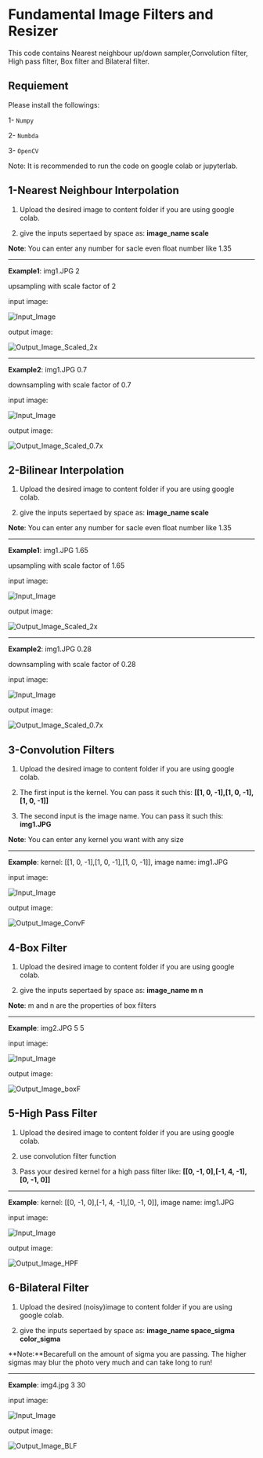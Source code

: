 # Fundamental Image Filters and Resizer

This code contains Nearest neighbour up/down sampler,Convolution filter, High pass filter, Box filter and Bilateral filter.

## Requiement
Please install the followings:

1- <code>Numpy</code>

2- <code>Numbda</code>

3- <code>OpenCV</code>

Note: It is recommended to run the code on google colab or jupyterlab.

## 1-Nearest Neighbour Interpolation
1. Upload the desired image to content folder if you are using google colab.

2. give the inputs sepertaed by space as: **image_name scale**



**Note**: You can enter any number for sacle even float number like 1.35


---
**Example1**: img1.JPG 2

upsampling with scale factor of 2

input image:

![Input_Image](https://github.com/M-Moeini/Test/blob/main/Pictures/img1.JPG)

output image:

![Output_Image_Scaled_2x](https://github.com/M-Moeini/Test/blob/main/Pictures/img1_NNI_US.jpg)

---

**Example2**: img1.JPG 0.7

downsampling with scale factor of 0.7

input image:

![Input_Image](https://github.com/M-Moeini/Test/blob/main/Pictures/img1.JPG)

output image:

![Output_Image_Scaled_0.7x](https://github.com/M-Moeini/Test/blob/main/Pictures/img1_NNI_DS.jpg)



## 2-Bilinear Interpolation
1. Upload the desired image to content folder if you are using google colab.

2. give the inputs sepertaed by space as: **image_name scale**



**Note**: You can enter any number for sacle even float number like 1.35


---
**Example1**: img1.JPG 1.65

upsampling with scale factor of 1.65

input image:

![Input_Image](https://github.com/M-Moeini/Test/blob/main/Pictures/img1.JPG)

output image:

![Output_Image_Scaled_2x](https://github.com/M-Moeini/Test/blob/main/Pictures/img1_BLF_US.jpg)

---

**Example2**: img1.JPG 0.28

downsampling with scale factor of 0.28

input image:

![Input_Image](https://github.com/M-Moeini/Test/blob/main/Pictures/img1.JPG)

output image:

![Output_Image_Scaled_0.7x](https://github.com/M-Moeini/Test/blob/main/Pictures/img1_BLF_DS.jpg)


## 3-Convolution Filters
1. Upload the desired image to content folder if you are using google colab.

2. The first input is the kernel. You can pass it such this: **[[1, 0, -1],[1, 0, -1],[1, 0, -1]]**
3. The second input is the image name. You can pass it such this: **img1.JPG**



**Note**: You can enter any kernel you want with any size


---
**Example**: kernel: [[1, 0, -1],[1, 0, -1],[1, 0, -1]], image name: img1.JPG


input image:

![Input_Image](https://github.com/M-Moeini/Test/blob/main/Pictures/img1.JPG)

output image:

![Output_Image_ConvF](https://github.com/M-Moeini/Test/blob/main/Pictures/img1_ConvF.jpg)



## 4-Box Filter
1. Upload the desired image to content folder if you are using google colab.

2. give the inputs sepertaed by space as: **image_name m n**

**Note**: m and n are the properties of box filters


---
**Example**: img2.JPG 5 5


input image:

![Input_Image](https://github.com/M-Moeini/Test/blob/main/Pictures/img2.JPG)

output image:

![Output_Image_boxF](https://github.com/M-Moeini/Test/blob/main/Pictures/img2_boxF.jpg)




## 5-High Pass Filter
1. Upload the desired image to content folder if you are using google colab.

2. use convolution filter function
  
3. Pass your desired kernel for a high pass filter like: **[[0, -1, 0],[-1, 4, -1],[0, -1, 0]]** 



---
**Example**: kernel: [[0, -1, 0],[-1, 4, -1],[0, -1, 0]], image name: img1.JPG


input image:

![Input_Image](https://github.com/M-Moeini/Test/blob/main/Pictures/img2.JPG)

output image:

![Output_Image_HPF](https://github.com/M-Moeini/Test/blob/main/Pictures/img2_HPF.jpg)



## 6-Bilateral Filter
1. Upload the desired (noisy)image to content folder if you are using google colab.

2. give the inputs sepertaed by space as: **image_name space_sigma color_sigma**
  
**Note:**Becarefull on the amount of sigma you are passing. The higher sigmas may blur the photo very much and can take long to run!



---
**Example**: img4.jpg 3 30


input image:

![Input_Image](https://github.com/M-Moeini/Test/blob/main/Pictures/img4.jpg)

output image:

![Output_Image_BLF](https://github.com/M-Moeini/Test/blob/main/Pictures/img4_BLF.JPG)

